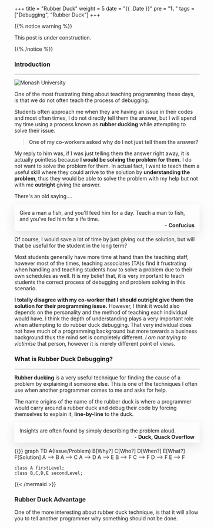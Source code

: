 +++
title = "Rubber Duck"
weight = 5
date = "{{ .Date }}"
pre = "<b>1. </b>"
tags = ["Debugging", "Rubber Duck"]
+++


{{% notice warning %}}

This post is under construction.

{{% /notice %}}


### Introduction
----


![Monash University](/blog/images/rubberduck.jpg?width=30pc&featherlight=true&classes=border,shadow)


One of the most frustrating thing about teaching programming these days, is that we do not often teach the process of debugging. 

Students often approach me when they are having an issue in their codes and most often times, I do not directly tell them the answer, but I will spend my time using a process known as **rubber ducking** while attempting to solve their issue.

> <strong>One of my co-workers asked why do I not just tell them the answer? </strong>

My reply to him was, if I was just telling them the answer right away, it is actually pointless because **I would be solving the problem for them.** I do not want to solve the problem for them. In actual fact, I want to teach them a useful skill where they could arrive to the solution by **understanding the problem**, thus they would be able to solve the problem with my help but not with me **outright** giving the answer.

There's an old saying.... 

<div class="shadow">
Give a man a fish, and you'll feed him for a day. Teach a man to fish, and you've fed him for a ife time.
<div class="pull-right">- <strong>Confucius</strong></div>
</div>

Of course, I would save a lot of time by just giving out the solution, but will that be useful for the student in the long term?

Most students generally have more time at hand than the teaching staff, however most of the times, teaching associates (TA)s find it frustrating when handling and teaching students how to solve a problem due to their own schedules as well. It is my belief that, it is very important to teach students the correct process of debugging and problem solving in this scenario.

**I totally disagree with my co-worker that I should outright give them the solution for their programming issue.** However, I think it would also depends on the personality and the method of teaching each individual would have. I think the depth of understanding plays a very important role when attempting to do rubber duck debugging. That very individual does not have much of a programming background but more towards a business background thus the mind set is completely different. *I am not trying to victimise* that person, however it is merely different point of views.

### What is Rubber Duck Debugging?
---

**Rubber ducking** is a very useful technique for finding the cause of a problem by explaining it someone else. This is one of the techniques I often use when another programmer comes to me and asks for help.

<style>
    .firstLevel > rect {
        fill: pink !important;
    }
    .secondLevel > rect {
        fill:lightblue !important;
     }    
</style>

The name origins of the name of the rubber duck is where a programmer would carry around a rubber duck and debug their code by forcing themselves to explain it, **line-by-line** to the duck.

<div class="shadow">
Insights are often found by simply describing the problem aloud.
<div class="pull-right">- <strong>Duck, Quack Overflow</strong></div>
</div>

<p></p>

{{<mermaid align="center">}}
graph TD
    A(Issue/Problem)
    B[Why?]
    C[Who?]
    D[When?]
    E[What?]
    F[Solution]
    A --> B
    A --> C
    A --> D
    A --> E
    B --> F
    C --> F
    D --> F
    E --> F

    class A firstLevel;
    class B,C,D,E secondLevel;

{{< /mermaid >}}

### Rubber Duck Advantage


One of the more interesting about rubber duck technique, is that it will allow you to tell another programmer why something should not be done.




<style>
.shadow {
    box-shadow: 0 10px 30px rgba(0, 0, 0, 0.1);
    padding-right: 1em;
    padding-left: 1em;
    padding-top: 1em;
    padding-bottom: 0.5em;
}

.pull-right {
    text-align:right;
}
</style>

